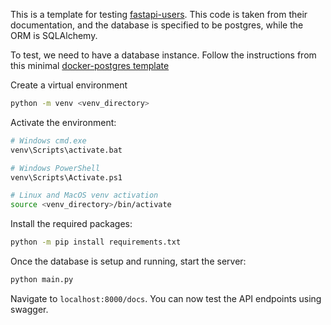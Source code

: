 This is a template for testing [fastapi-users](https://github.com/fastapi-users/fastapi-users). This code is taken from their documentation, and the database is specified to be postgres, while the ORM is SQLAlchemy.

To test, we need to have a database instance. Follow the instructions from this minimal [docker-postgres template](https://github.com/altristan/docker-postgres)

Create a virtual environment

```bash
python -m venv <venv_directory>
```

Activate the environment:

```bash
# Windows cmd.exe
venv\Scripts\activate.bat

# Windows PowerShell
venv\Scripts\Activate.ps1

# Linux and MacOS venv activation
source <venv_directory>/bin/activate
```

Install the required packages:
```bash
python -m pip install requirements.txt
```

Once the database is setup and running, start the server:
``` bash
python main.py
```

Navigate to ``localhost:8000/docs``. You can now test the API endpoints using swagger.